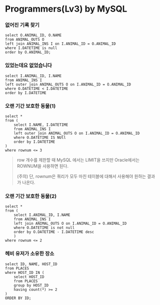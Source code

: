 # Programmers(Lv3) by MySQL

### 없어진 기록 찾기

```oracle
select O.ANIMAL_ID, O.NAME
from ANIMAL_OUTS O
left join ANIMAL_INS I on I.ANIMAL_ID = O.ANIMAL_ID
where I.DATETIME is null
order by O.ANIMAL_ID;
```



### 있었는데요 없었습니다

```oracle
select I.ANIMAL_ID, I.NAME
from ANIMAL_INS I
left outer join ANIMAL_OUTS O on I.ANIMAL_ID = O.ANIMAL_ID
where O.DATETIME < I.DATETIME
order by I.DATETIME
```



### 오랜 기간 보호한 동물(1)

```oracle
select *
from (
    select I.NAME, I.DATETIME
    from ANIMAL_INS I
    left outer join ANIMAL_OUTS O on I.ANIMAL_ID = O.ANIMAL_ID
    where O.DATETIME IS NUll
    order by I.DATETIME
)
where rownum <= 3
```

> row 개수를 제한할 때 MySQL 에서는 LIMIT을 쓰지만 Oracle에서는 ROWNUM을 사용하면 된다.
>
> (주의) 단, rownum은 쿼리가 모두 마친 테이블에 대해서 사용해야 원하는 결과가 나온다.



### 오랜 기간 보호한 동물(2)

```oracle
select *
from (
    select I.ANIMAL_ID, I.NAME
    from ANIMAL_INS I
    left join ANIMAL_OUTS O on I.ANIMAL_ID = O.ANIMAL_ID
    where O.DATETIME is not null
    order by O.DATETIME - I.DATETIME desc
    )
where rownum <= 2
```



### 헤비 유저가 소유한 장소

```oracle
select ID, NAME, HOST_ID
from PLACES
where HOST_ID IN (
    select HOST_ID
    from PLACES
    group by HOST_ID
    having count(*) >= 2
)
ORDER BY ID;
```



